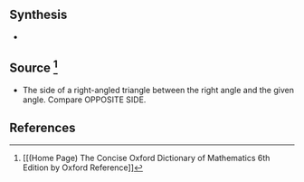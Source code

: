 ## Synthesis
- 
## Source [^1]
- The side of a right-angled triangle between the right angle and the given angle. Compare OPPOSITE SIDE.
## References

[^1]: [[(Home Page) The Concise Oxford Dictionary of Mathematics 6th Edition by Oxford Reference]]